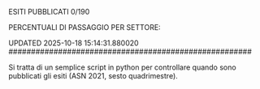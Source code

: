 ESITI PUBBLICATI 0/190 

PERCENTUALI DI PASSAGGIO PER SETTORE:

UPDATED 2025-10-18 15:14:31.880020
###################################################### 

Si tratta di un semplice script in python per controllare quando sono pubblicati gli esiti (ASN 2021, sesto quadrimestre).


